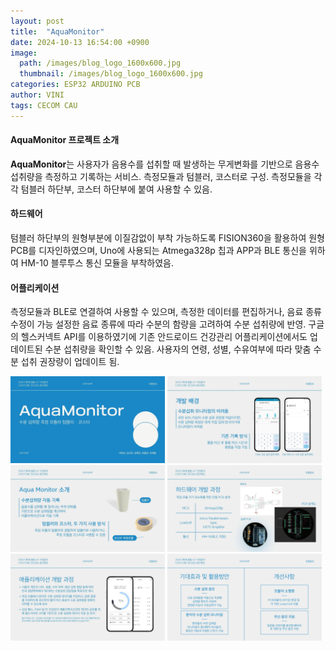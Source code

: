 ```yaml
---
layout: post
title:  "AquaMonitor"
date: 2024-10-13 16:54:00 +0900
image: 
  path: /images/blog_logo_1600x600.jpg
  thumbnail: /images/blog_logo_1600x600.jpg
categories: ESP32 ARDUINO PCB
author: VINI
tags: CECOM CAU
--- 
```




#### AquaMonitor 프로젝트 소개
**AquaMonitor**는 사용자가 음용수를 섭취할 때 발생하는 무게변화를 기반으로 음용수 섭취량을 측정하고 기록하는 서비스.
측정모듈과 텀블러, 코스터로 구성.
측정모듈을 각각 텀블러 하단부, 코스터 하단부에 붙여 사용할 수 있음.


#### 하드웨어
텀블러 하단부의 원형부분에 이질감없이 부착 가능하도록 FISION360을 활용하여 원형 PCB를 디자인하였으며, Uno에 사용되는 Atmega328p 칩과 APP과 BLE 통신을 위하여 HM-10 블루투스 통신 모듈을 부착하였음.

#### 어플리케이션
측정모듈과 BLE로 연결하여 사용할 수 있으며, 측정한 데이터를 편집하거나, 음료 종류 수정이 가능
설정한 음료 종류에 따라 수분의 함량을 고려하여 수분 섭취량에 반영.
구글의 헬스커넥트 API를 이용하였기에 기존 안드로이드 건강관리 어플리케이션에서도 업데이트된 수분 섭취량을 확인할 수 있음.
사용자의 연령, 성별, 수유여부에 따라 맞춤 수분 섭취 권장량이 업데이트 됨.


<div>
  <img src="/images/aquamonitor/1.jpg"  width="49%">
  <img src="/images/aquamonitor/2.jpg"  width="49%">
</div>
<div> 
  <img src="/images/aquamonitor/3.jpg"  width="49%">
  <img src="/images/aquamonitor/4.jpg"  width="49%">
</div>
<div>
  <img src="/images/aquamonitor/5.jpg"  width="49%">
  <img src="/images/aquamonitor/6.jpg"  width="49%">
</div>